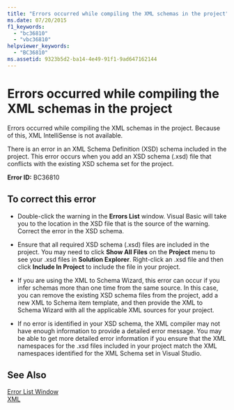 ```yaml
---
title: "Errors occurred while compiling the XML schemas in the project"
ms.date: 07/20/2015
f1_keywords: 
  - "bc36810"
  - "vbc36810"
helpviewer_keywords: 
  - "BC36810"
ms.assetid: 9323b5d2-ba14-4e49-91f1-9ad647162144
---
```

# Errors occurred while compiling the XML schemas in the project
Errors occurred while compiling the XML schemas in the project. Because of this, XML IntelliSense is not available.  
  
 There is an error in an XML Schema Definition (XSD) schema included in the project. This error occurs when you add an XSD schema (.xsd) file that conflicts with the existing XSD schema set for the project.  
  
 **Error ID:** BC36810  
  
## To correct this error  
  
- Double-click the warning in the **Errors List** window. Visual Basic will take you to the location in the XSD file that is the source of the warning. Correct the error in the XSD schema.  
  
- Ensure that all required XSD schema (.xsd) files are included in the project. You may need to click **Show All Files** on the **Project** menu to see your .xsd files in **Solution Explorer**. Right-click an .xsd file and then click **Include In Project** to include the file in your project.  
  
- If you are using the XML to Schema Wizard, this error can occur if you infer schemas more than one time from the same source. In this case, you can remove the existing XSD schema files from the project, add a new XML to Schema item template, and then provide the XML to Schema Wizard with all the applicable XML sources for your project.  
  
- If no error is identified in your XSD schema, the XML compiler may not have enough information to provide a detailed error message. You may be able to get more detailed error information if you ensure that the XML namespaces for the .xsd files included in your project match the XML namespaces identified for the XML Schema set in Visual Studio.  
  
## See Also  
 [Error List Window](/visualstudio/ide/reference/error-list-window)  
 [XML](../../../visual-basic/programming-guide/language-features/xml/index.md)
